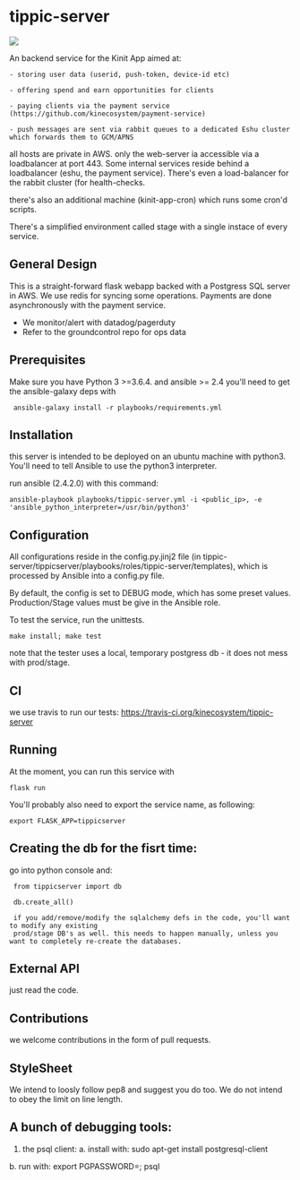 # tippic-server

![](https://travis-ci.org/kinecosystem/tippic-server.svg?branch=master)

An backend service for the Kinit App aimed at:

    - storing user data (userid, push-token, device-id etc)
    
    - offering spend and earn opportunities for clients
    
    - paying clients via the payment service (https://github.com/kinecosystem/payment-service)
    
    - push messages are sent via rabbit queues to a dedicated Eshu cluster which forwards them to GCM/APNS
    
all hosts are private in AWS. only the web-server ia accessible via a loadbalancer at port 443. Some internal services reside behind a loadbalancer (eshu, the payment service). There's even a load-balancer for the rabbit cluster (for health-checks.

there's also an additional machine (kinit-app-cron) which runs some cron'd scripts.

There's a simplified environment called stage with a single instace of every service.

## General Design
This is a straight-forward flask webapp backed with a Postgress SQL server in AWS. We use redis for syncing some operations. Payments are done asynchronously with the payment service.

- We monitor/alert with datadog/pagerduty
- Refer to the groundcontrol repo for ops data

## Prerequisites
Make sure you have Python 3 >=3.6.4.
and ansible >= 2.4
you'll need to get the ansible-galaxy deps with

     ansible-galaxy install -r playbooks/requirements.yml

## Installation
this server is intended to be deployed on an ubuntu machine with python3. You'll need to tell Ansible to use the python3 interpreter.

run ansible (2.4.2.0) with this command:

    ansible-playbook playbooks/tippic-server.yml -i <public_ip>, -e 'ansible_python_interpreter=/usr/bin/python3'

## Configuration
All configurations reside in the config.py.jinj2 file (in tippic-server/tippicserver/playbooks/roles/tippic-server/templates), which is processed by Ansible into a config.py file.

By default, the config is set to DEBUG mode, which has some preset values. Production/Stage values must be give in the Ansible role.

To test the service, run the unittests.

    make install; make test

note that the tester uses a local, temporary postgress db - it does not mess with prod/stage.

## CI
we use travis to run our tests: https://travis-ci.org/kinecosystem/tippic-server

## Running
At the moment, you can run this service with

    flask run
    
You'll probably also need to export the service name, as following:

    export FLASK_APP=tippicserver

## Creating the db for the fisrt time:
go into python console and:

     from tippicserver import db

     db.create_all()

     if you add/remove/modify the sqlalchemy defs in the code, you'll want to modify any existing 
     prod/stage DB's as well. this needs to happen manually, unless you want to completely re-create the databases.

## External API
just read the code.


## Contributions
we welcome contributions in the form of pull requests. 

## StyleSheet
We intend to loosly follow pep8 and suggest you do too. We do not intend to obey the limit on line length.

## A bunch of debugging tools:

1. the psql client:
a. install with:
    sudo apt-get install postgresql-client

b. run with:
    export PGPASSWORD=<the password>; psql <db url as given by amazon>

